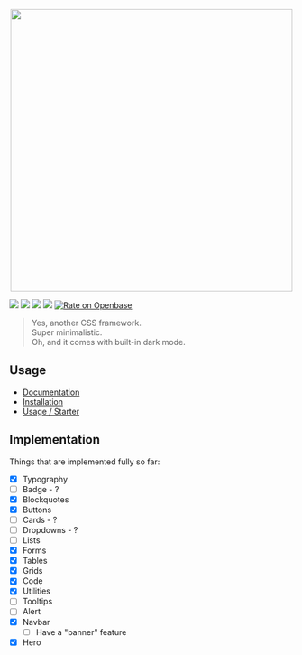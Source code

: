 <p align="center"><img src="https://getbasket.co/assets/imgs/logo-hero.png" style="color: pink;" width="500"/></p>

[![](https://flat.badgen.net/github/tag/Basket-CSS/basket)](https://github.com/Basket-CSS/basket/releases)
[![](https://flat.badgen.net/bundlephobia/minzip/getbasket)](https://bundlephobia.com/result?p=getbasket)
[![](https://flat.badgen.net/npm/dm/getbasket)]()
[![](https://data.jsdelivr.com/v1/package/npm/getbasket/badge)](https://www.jsdelivr.com/package/npm/getbasket)
[![Rate on Openbase](https://badges.openbase.com/js/rating/getbasket.svg)](https://openbase.com/js/getbasket?utm_source=embedded&utm_medium=badge&utm_campaign=rate-badge)

> Yes, another CSS framework. <br />
> Super minimalistic. <br />
> Oh, and it comes with built-in dark mode.

## Usage

- [Documentation](https://getbasket.co/docs/)
- [Installation](https://getbasket.co/docs/getting-started/install/)
- [Usage / Starter](https://getbasket.co/docs/getting-started/usage/)

## Implementation

Things that are implemented fully so far:

- [x] Typography
- [ ] Badge - ?
- [x] Blockquotes
- [x] Buttons
- [ ] Cards - ?
- [ ] Dropdowns - ?
- [ ] Lists
- [x] Forms
- [x] Tables
- [x] Grids
- [x] Code
- [x] Utilities
- [ ] Tooltips
- [ ] Alert
- [x] Navbar
   - [ ] Have a "banner" feature
- [x] Hero